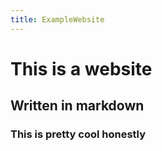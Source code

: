 ```yaml
---
title: ExampleWebsite
---
```


# This is a website #

## Written in markdown ##

### This is pretty cool honestly ###
